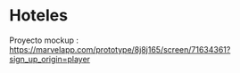 # Hoteles
Proyecto 
mockup : https://marvelapp.com/prototype/8j8j165/screen/71634361?sign_up_origin=player
